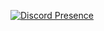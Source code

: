 [![Discord Presence](https://lanyard.cnrad.dev/api/629016373636628493
                            )](https://discord.com/users/629016373636628493)

